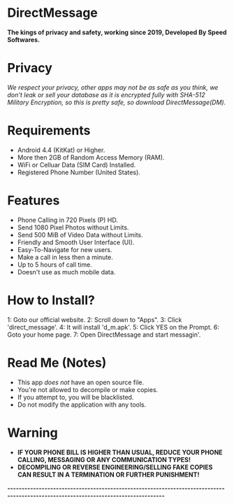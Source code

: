 # DirectMessage
**The kings of privacy and safety, working since 2019, Developed By Speed Softwares.**

# Privacy
*We respect your privacy, other apps may not be as safe as you think, we don't leak or sell your database as it is encrypted fully with SHA-512 Military Encryption, so this is pretty safe, so download DirectMessage(DM).*

# Requirements
- Android 4.4 (KitKat) or Higher.
- More then 2GB of Random Access Memory (RAM).
- WiFi or Celluar Data (SIM Card) Installed.
- Registered Phone Number (United States).

# Features
- Phone Calling in 720 Pixels (P) HD.
- Send 1080 Pixel Photos without Limits.
- Send 500 MiB of Video Data without Limits.
- Friendly and Smooth User Interface (UI).
- Easy-To-Navigate for new users.
- Make a call in less then a minute.
- Up to 5 hours of call time.
- Doesn't use as much mobile data.

# How to Install?
1: Goto our official website.
2: Scroll down to "Apps".
3: Click 'direct_message'.
4: It will install 'd_m.apk'.
5: Click YES on the Prompt.
6: Goto your home page.
7: Open DirectMessage and start messagin'.

# Read Me (Notes)
- This app *does not* have an open source file.
- You're not allowed to decompile or make copies.
- If you attempt to, you will be blacklisted.
- Do not modify the application with any tools.

# Warning
- **IF YOUR PHONE BILL IS HIGHER THAN USUAL, REDUCE YOUR PHONE CALLING, MESSAGING OR ANY COMMUNICATION TYPES!**
- **DECOMPILING OR REVERSE ENGINEERING/SELLING FAKE COPIES CAN RESULT IN A TERMINATION OR FURTHER PUNISHMENT!**

**-----------------------------------------------------------------------------------------------------------------------------------**
